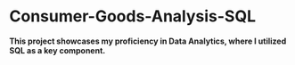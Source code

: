 # Consumer-Goods-Analysis-SQL

**This project showcases my proficiency in Data Analytics, where I utilized SQL as a key component.**